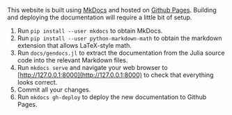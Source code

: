 This website is built using [MkDocs](http://www.mkdocs.org/) and hosted
on [Github Pages](https://pages.github.com/). Building and deploying the
documentation will require a little bit of setup.

1. Run `pip install --user mkdocs` to obtain MkDocs.
2. Run `pip install --user python-markdown-math` to obtain the markdown
   extension that allows LaTeX-style math.
3. Run `docs/gendocs.jl` to extract the documentation from the Julia
   source code into the relevant Markdown files.
4. Run `mkdocs serve` and navigate your web browser to
   [http://127.0.0.1:8000](http://127.0.0.1:8000)
   to check that everything looks correct.
5. Commit all your changes.
6. Run `mkdocs gh-deploy` to deploy the new documentation to Github Pages.

